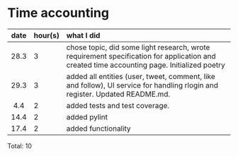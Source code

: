 # Time accounting

| date | hour(s) | what I did |
| :----:|:-----| :-----|
| 28.3 |  3    | chose topic, did some light research, wrote requirement specification for application and created time accounting page. Initialized poetry |
| 29.3 |  3    | added all entities (user, tweet, comment, like and follow), UI service for handling rlogin and register. Updated README.md.  |
|  4.4 |  2    | added tests and test coverage.  |
| 14.4 |  2    | added pylint  |
| 17.4 |  2    | added functionality   |

Total:  10

